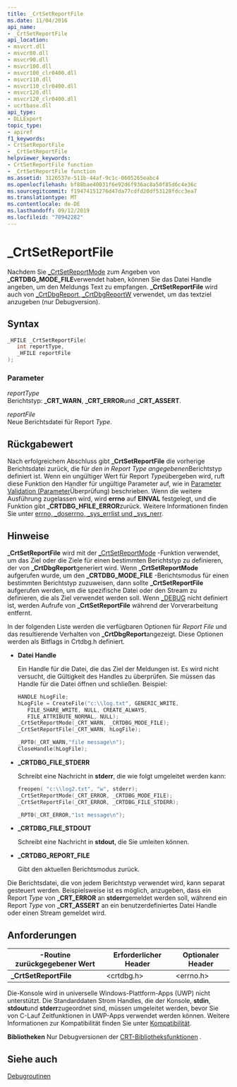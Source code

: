 ```yaml
---
title: _CrtSetReportFile
ms.date: 11/04/2016
api_name:
- _CrtSetReportFile
api_location:
- msvcrt.dll
- msvcr80.dll
- msvcr90.dll
- msvcr100.dll
- msvcr100_clr0400.dll
- msvcr110.dll
- msvcr110_clr0400.dll
- msvcr120.dll
- msvcr120_clr0400.dll
- ucrtbase.dll
api_type:
- DLLExport
topic_type:
- apiref
f1_keywords:
- CrtSetReportFile
- _CrtSetReportFile
helpviewer_keywords:
- CrtSetReportFile function
- _CrtSetReportFile function
ms.assetid: 3126537e-511b-44af-9c1c-0605265eabc4
ms.openlocfilehash: bf88bae40031f6e92d6f936ac8a50f85d6c4e36c
ms.sourcegitcommit: f19474151276d47da77cdfd20df53128fdcc3ea7
ms.translationtype: MT
ms.contentlocale: de-DE
ms.lasthandoff: 09/12/2019
ms.locfileid: "70942282"
---
```

# <a name="_crtsetreportfile"></a>_CrtSetReportFile

Nachdem Sie [_CrtSetReportMode](crtsetreportmode.md) zum Angeben von **_CRTDBG_MODE_FILE**verwendet haben, können Sie das Datei Handle angeben, um den Meldungs Text zu empfangen. **_CrtSetReportFile** wird auch von [_CrtDbgReport, _CrtDbgReportW](crtdbgreport-crtdbgreportw.md) verwendet, um das textziel anzugeben (nur Debugversion).

## <a name="syntax"></a>Syntax

```C
_HFILE _CrtSetReportFile(
   int reportType,
   _HFILE reportFile
);
```

### <a name="parameters"></a>Parameter

*reportType*<br/>
Berichtstyp: **_CRT_WARN**, **_CRT_ERROR**und **_CRT_ASSERT**.

*reportFile*<br/>
Neue Berichtsdatei für Report *Type*.

## <a name="return-value"></a>Rückgabewert

Nach erfolgreichem Abschluss gibt **_CrtSetReportFile** die vorherige Berichtsdatei zurück, die für *den in Report Type angegebenen*Berichtstyp definiert ist. Wenn ein ungültiger Wert für Report *Type*übergeben wird, ruft diese Funktion den Handler für ungültige Parameter auf, wie in [Parameter Validation (Parameter](../../c-runtime-library/parameter-validation.md)Überprüfung) beschrieben. Wenn die weitere Ausführung zugelassen wird, wird **errno** auf **EINVAL** festgelegt, und die Funktion gibt **_CRTDBG_HFILE_ERROR**zurück. Weitere Informationen finden Sie unter [errno, _doserrno, _sys_errlist und _sys_nerr](../../c-runtime-library/errno-doserrno-sys-errlist-and-sys-nerr.md).

## <a name="remarks"></a>Hinweise

**_CrtSetReportFile** wird mit der [_CrtSetReportMode](crtsetreportmode.md) -Funktion verwendet, um das Ziel oder die Ziele für einen bestimmten Berichtstyp zu definieren, der von **_CrtDbgReport**generiert wird. Wenn **_CrtSetReportMode** aufgerufen wurde, um den **_CRTDBG_MODE_FILE** -Berichtsmodus für einen bestimmten Berichtstyp zuzuweisen, dann sollte **_CrtSetReportFile** aufgerufen werden, um die spezifische Datei oder den Stream zu definieren, die als Ziel verwendet werden soll. Wenn [_DEBUG](../../c-runtime-library/debug.md) nicht definiert ist, werden Aufrufe von **_CrtSetReportFile** während der Vorverarbeitung entfernt.

In der folgenden Liste werden die verfügbaren Optionen für *Report File* und das resultierende Verhalten von **_CrtDbgReport**angezeigt. Diese Optionen werden als Bitflags in Crtdbg.h definiert.

- **Datei Handle**

   Ein Handle für die Datei, die das Ziel der Meldungen ist. Es wird nicht versucht, die Gültigkeit des Handles zu überprüfen. Sie müssen das Handle für die Datei öffnen und schließen. Beispiel:

   ```C
   HANDLE hLogFile;
   hLogFile = CreateFile("c:\\log.txt", GENERIC_WRITE,
      FILE_SHARE_WRITE, NULL, CREATE_ALWAYS,
      FILE_ATTRIBUTE_NORMAL, NULL);
   _CrtSetReportMode(_CRT_WARN, _CRTDBG_MODE_FILE);
   _CrtSetReportFile(_CRT_WARN, hLogFile);

   _RPT0(_CRT_WARN,"file message\n");
   CloseHandle(hLogFile);
   ```

- **_CRTDBG_FILE_STDERR**

   Schreibt eine Nachricht in **stderr**, die wie folgt umgeleitet werden kann:

   ```C
   freopen( "c:\\log2.txt", "w", stderr);
   _CrtSetReportMode(_CRT_ERROR, _CRTDBG_MODE_FILE);
   _CrtSetReportFile(_CRT_ERROR, _CRTDBG_FILE_STDERR);

   _RPT0(_CRT_ERROR,"1st message\n");
   ```

- **_CRTDBG_FILE_STDOUT**

   Schreibt eine Nachricht in **stdout**, die Sie umleiten können.

- **_CRTDBG_REPORT_FILE**

   Gibt den aktuellen Berichtsmodus zurück.

Die Berichtsdatei, die von jedem Berichtstyp verwendet wird, kann separat gesteuert werden. Beispielsweise ist es möglich, anzugeben, dass ein Report *Type* von **_CRT_ERROR** an **stderr**gemeldet werden soll, während ein Report *Type* von **_CRT_ASSERT** an ein benutzerdefiniertes Datei Handle oder einen Stream gemeldet wird.

## <a name="requirements"></a>Anforderungen

|-Routine zurückgegebener Wert|Erforderlicher Header|Optionaler Header|
|-------------|---------------------|---------------------|
|**_CrtSetReportFile**|\<crtdbg.h>|\<errno.h>|

Die-Konsole wird in universelle Windows-Plattform-Apps (UWP) nicht unterstützt. Die Standarddaten Strom Handles, die der Konsole, **stdin**, **stdout**und **stderr**zugeordnet sind, müssen umgeleitet werden, bevor Sie von C-Lauf Zeitfunktionen in UWP-Apps verwendet werden können. Weitere Informationen zur Kompatibilität finden Sie unter [Kompatibilität](../../c-runtime-library/compatibility.md).

**Bibliotheken** Nur Debugversionen der [CRT-Bibliotheksfunktionen](../../c-runtime-library/crt-library-features.md) .

## <a name="see-also"></a>Siehe auch

[Debugroutinen](../../c-runtime-library/debug-routines.md)<br/>
